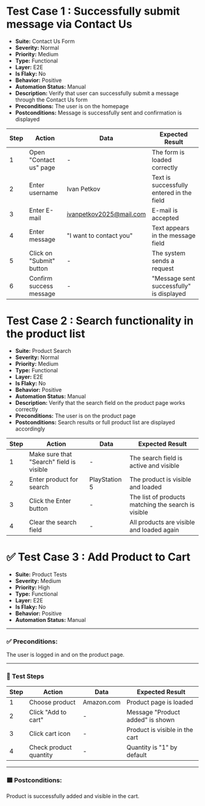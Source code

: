# Test Case 1 : Successfully submit message via Contact Us

- **Suite:** Contact Us Form  
- **Severity:** Normal  
- **Priority:** Medium  
- **Type:** Functional  
- **Layer:** E2E  
- **Is Flaky:** No  
- **Behavior:** Positive  
- **Automation Status:** Manual  
- **Description:** Verify that user can successfully submit a message through the Contact Us form  
- **Preconditions:** The user is on the homepage  
- **Postconditions:** Message is successfully sent and confirmation is displayed  

| Step | Action                    | Data                    | Expected Result                            |
|-------|--------------------------|-------------------------|--------------------------------------------|
| 1     | Open "Contact us" page    | -                       | The form is loaded correctly               |
| 2     | Enter username            | Ivan Petkov             | Text is successfully entered in the field |
| 3     | Enter E-mail              | ivanpetkov2025@mail.com | E-mail is accepted                         |
| 4     | Enter message             | "I want to contact you" | Text appears in the message field          |
| 5     | Click on "Submit" button  | -                       | The system sends a request                 |
| 6     | Confirm success message   | -                       | "Message sent successfully" is displayed   |




# Test Case 2 : Search functionality in the product list

- **Suite:** Product Search  
- **Severity:** Normal  
- **Priority:** Medium  
- **Type:** Functional  
- **Layer:** E2E  
- **Is Flaky:** No  
- **Behavior:** Positive  
- **Automation Status:** Manual  
- **Description:** Verify that the search field on the product page works correctly  
- **Preconditions:** The user is on the product page  
- **Postconditions:** Search results or full product list are displayed accordingly  

| Step | Action                       | Data            | Expected Result                           |
|-------|-----------------------------|-----------------|-------------------------------------------|
| 1     | Make sure that "Search" field is visible | -               | The search field is active and visible    |
| 2     | Enter product for search     | PlayStation 5   | The product is visible and loaded         |
| 3     | Click the Enter button       | -               | The list of products matching the search is visible |
| 4     | Clear the search field       | -               | All products are visible and loaded again |


# ✅ Test Case 3 : Add Product to Cart

- **Suite:** Product Tests  
- **Severity:** Medium  
- **Priority:** High  
- **Type:** Functional  
- **Layer:** E2E  
- **Is Flaky:** No  
- **Behavior:** Positive  
- **Automation Status:** Manual  

---

### ✅ Preconditions:
The user is logged in and on the product page.

---

### 🧪 Test Steps

| Step | Action                  | Data         | Expected Result                      |
|------|-------------------------|--------------|--------------------------------------|
| 1    | Choose product          | Amazon.com   | Product page is loaded               |
| 2    | Click "Add to cart"     | -            | Message "Product added" is shown     |
| 3    | Click cart icon         | -            | Product is visible in the cart       |
| 4    | Check product quantity  | -            | Quantity is "1" by default           |

---

### 🟩 Postconditions:
Product is successfully added and visible in the cart.

